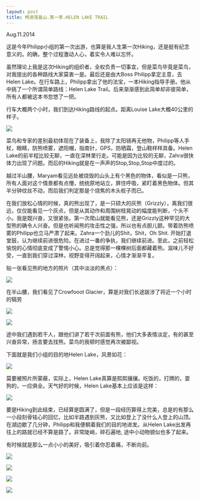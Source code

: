 ```yaml
---
layout: post
title: 畅游落基山.第一季.HELEN LAKE TRAIL
---
```

Aug.11.2014

这是今年Philipp小组的第一次出游，也算是我人生第一次Hiking，还是挺有纪念意义的。的确，整个过程激动人心，着实令人难以忘怀。

虽然理论上我是这次Hiking的组织者，全权负责一切事宜，但是菜鸟毕竟是菜鸟，对我提出的各种路线大家莫衷一是。最后还是由大Boss Philipp拿定主意，去Helen Lake。在行车路上，Philipp拿出了他的法宝，一本Hiking指导手册。他从中挑了一个所谓简单路线：Helen Lake Trail。后来渐渐感到此简单却非彼简单，所有人都被这本书忽悠了一把。

行车大概两个小时，我们到达Hiking路线的起点。距离Louise Lake大概40公里的样子。

![](http://i.imgur.com/F0FJkV2.jpg)

菜鸟和专家的差别最初体现在了装备上，我除了太阳镜再无他物，Philipp等人手杖，眼睛，防熊喷雾，遮阳帽，指南针，GPS，防晒霜，登山鞋样样具备。Helen Lake的前半程比较无聊，一直在深林里行走。可能是因为比较的无聊，Zahra很快体力出现了问题。而后的Hiking就是在一声声的Stop,Stop,Stop中度过的。

越过半山腰，Maryam看见远处被烧毁的山头上有个黑色的物体，看似是一只熊，所有人面对这个情景都有点懵，统统原地站立，屏住呼吸，紧盯着黑色物体。但其半分钟纹丝不动，而后我们判定那是个烧焦的木头桩子而已。

在我们放松心情的时候，真的熊出现了，是一只硕大的灰熊（Grizzly），离我们很远，仅仅能看见一个灰点，但是从其动作和周围树枝晃动的幅度能判断，个头不小。我是既兴奋，又很紧张。第一次爬山就能看见熊，还是Grizzly这种罕见的大型熊的确令人兴奋。但是也听闻熊的攻击性之强，所以也有点胆儿颤。带着防熊喷雾的Philipp也立马严肃了起来。Zahra一个劲儿的Shit，Shit，Oh Shit. 开始打退堂鼓，认为继续前进很危险。在进过一番的争执，我们继续前进。至此，之前轻松愉悦的心情彻底变成了警惕小心。总是觉得那一棵棵树后面都藏着熊。滋味儿不好受，一直到我们穿过深林，视野变得开阔起来，心情才渐渐平复。

贴一张看见熊的地方的照片（其中淡淡的黑点）：

![](http://i.imgur.com/IhfbKUH.jpg)

在半山腰，我们看见了Crowfooot Glacier，算是对我们长途跋涉了将近一个小时的犒劳

![](http://i.imgur.com/VYPOjSF.jpg)

![](http://i.imgur.com/qc2PIpJ.jpg)

途中我们遇到若干人，跟他们讲了若干次前面有熊，他们大多表情淡定，有的甚至兴奋异常，扬言要去找熊。菜鸟的我顿时感觉再次被鄙视。

下面就是我们小组的目的地Helen Lake，风景如花：

![](http://i.imgur.com/ZDBTPNe.jpg)

莫要被照片所蒙蔽，实际上，Helen Lake真算是熙熙攘攘。吃饭的，打牌的，耍狗的，一应俱全。天气好的时候，Helen Lake基本上应该是这样：

![](http://i.imgur.com/VRqEKbT.jpg)

要是Hiking到此结束，已经算是圆满了，但是一段经历算得上完美，总是的有那么一小段刻骨铭心的回忆，比如半路遇到灰熊，又比如登上了没什么人登上的山顶。在湖边歇了几分钟，Philipp和我便朝着我们的目的地进发。从Helen Lake出发再往上的路就已经不算是路了。非常陡峭，碎石遍地, 途中小动物貌似也多了起来。

有时候就是那么一点小小的美好，吸引着你忍着痛，不断向前。

![](http://i.imgur.com/U0WjVwo.jpg) 

![](http://i.imgur.com/k5LouyX.jpg)

![](http://i.imgur.com/X03JWYY.jpg)

![](http://i.imgur.com/8rhp59S.jpg)